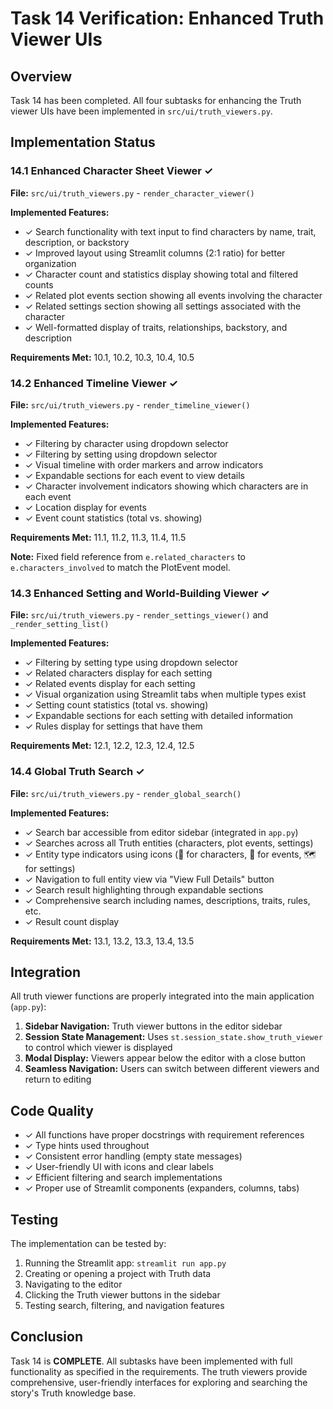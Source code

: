 # Task 14 Verification: Enhanced Truth Viewer UIs

## Overview
Task 14 has been completed. All four subtasks for enhancing the Truth viewer UIs have been implemented in `src/ui/truth_viewers.py`.

## Implementation Status

### 14.1 Enhanced Character Sheet Viewer ✓
**File:** `src/ui/truth_viewers.py` - `render_character_viewer()`

**Implemented Features:**
- ✓ Search functionality with text input to find characters by name, trait, description, or backstory
- ✓ Improved layout using Streamlit columns (2:1 ratio) for better organization
- ✓ Character count and statistics display showing total and filtered counts
- ✓ Related plot events section showing all events involving the character
- ✓ Related settings section showing all settings associated with the character
- ✓ Well-formatted display of traits, relationships, backstory, and description

**Requirements Met:** 10.1, 10.2, 10.3, 10.4, 10.5

### 14.2 Enhanced Timeline Viewer ✓
**File:** `src/ui/truth_viewers.py` - `render_timeline_viewer()`

**Implemented Features:**
- ✓ Filtering by character using dropdown selector
- ✓ Filtering by setting using dropdown selector
- ✓ Visual timeline with order markers and arrow indicators
- ✓ Expandable sections for each event to view details
- ✓ Character involvement indicators showing which characters are in each event
- ✓ Location display for events
- ✓ Event count statistics (total vs. showing)

**Requirements Met:** 11.1, 11.2, 11.3, 11.4, 11.5

**Note:** Fixed field reference from `e.related_characters` to `e.characters_involved` to match the PlotEvent model.

### 14.3 Enhanced Setting and World-Building Viewer ✓
**File:** `src/ui/truth_viewers.py` - `render_settings_viewer()` and `_render_setting_list()`

**Implemented Features:**
- ✓ Filtering by setting type using dropdown selector
- ✓ Related characters display for each setting
- ✓ Related events display for each setting
- ✓ Visual organization using Streamlit tabs when multiple types exist
- ✓ Setting count statistics (total vs. showing)
- ✓ Expandable sections for each setting with detailed information
- ✓ Rules display for settings that have them

**Requirements Met:** 12.1, 12.2, 12.3, 12.4, 12.5

### 14.4 Global Truth Search ✓
**File:** `src/ui/truth_viewers.py` - `render_global_search()`

**Implemented Features:**
- ✓ Search bar accessible from editor sidebar (integrated in `app.py`)
- ✓ Searches across all Truth entities (characters, plot events, settings)
- ✓ Entity type indicators using icons (👤 for characters, 📖 for events, 🗺️ for settings)
- ✓ Navigation to full entity view via "View Full Details" button
- ✓ Search result highlighting through expandable sections
- ✓ Comprehensive search including names, descriptions, traits, rules, etc.
- ✓ Result count display

**Requirements Met:** 13.1, 13.2, 13.3, 13.4, 13.5

## Integration

All truth viewer functions are properly integrated into the main application (`app.py`):

1. **Sidebar Navigation:** Truth viewer buttons in the editor sidebar
2. **Session State Management:** Uses `st.session_state.show_truth_viewer` to control which viewer is displayed
3. **Modal Display:** Viewers appear below the editor with a close button
4. **Seamless Navigation:** Users can switch between different viewers and return to editing

## Code Quality

- ✓ All functions have proper docstrings with requirement references
- ✓ Type hints used throughout
- ✓ Consistent error handling (empty state messages)
- ✓ User-friendly UI with icons and clear labels
- ✓ Efficient filtering and search implementations
- ✓ Proper use of Streamlit components (expanders, columns, tabs)

## Testing

The implementation can be tested by:
1. Running the Streamlit app: `streamlit run app.py`
2. Creating or opening a project with Truth data
3. Navigating to the editor
4. Clicking the Truth viewer buttons in the sidebar
5. Testing search, filtering, and navigation features

## Conclusion

Task 14 is **COMPLETE**. All subtasks have been implemented with full functionality as specified in the requirements. The truth viewers provide comprehensive, user-friendly interfaces for exploring and searching the story's Truth knowledge base.
